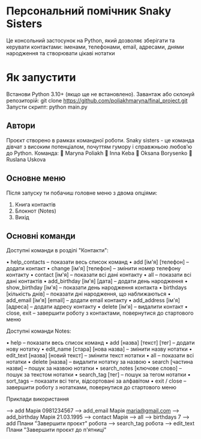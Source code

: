 # Персональний помічник Snaky Sisters

Це консольний застосунок на Python, який дозволяє зберігати та керувати контактами: іменами, телефонами, email, адресами, днями народження та створювати цікаві нотатки 

# Як запустити 

Встанови Python 3.10+ (якщо ще не встановлено).
Завантаж або склонуй репозиторій:
git clone https://github.com/poliakhmaryna/final_project.git
Запусти скрипт:
python main.py


## Автори
Проєкт створено в рамках командної роботи.
Snaky sisters - це команда дівчат з високим потенціалом, почуттям гумору і справжньою любов’ю до Python.
Команда:
🐍 Maryna Poliakh
🐍 Inna Keba
🐍 Oksana Borysenko
🐍 Ruslana Uskova


## Основне меню
Після запуску ти побачиш головне меню з двома опціями:
1. Книга контактів
2. Блокнот (Notes)
3. Вихід

## Основні команди
Доступні команди в розділі "Контакти":
 
• help_contacts               – показати весь список команд
• add [ім'я] [телефон]        – додати контакт
• change [ім'я] [телефон]     – змінити номер телефону контакту
• contact [ім'я]              – показати всі дані контакту
• all                         – показати всі дані контактів
• add_birthday [ім'я] [дата]  – додати день народження
• show_birthday [ім'я]        – показати день народження контакта
• birthdays [кількість днів]  – показати дні народження, що наближаються
• add_email [ім'я] [email]    – додати email контакту
• add_address [ім'я] [адреса] – додати адресу контакту
• delete [ім'я]               – видалити контакт
• close, exit                 – завершити роботу з контактами, повернутися до стартового меню

Доступні команди Notes:

• help                             – показати весь список команд
• add [назва] [текст] [тег]        – додати нову нотатку
• edit_name [стара] [нова назва]   – змінити назву нотатки
• edit_text [назва] [новий текст]  – змінити текст нотатки
• all                              – показати всі нотатки
• delete [назва]                   – видалити нотатку за назвою
• search [частина назви]           – пошук за назвою нотатки
• search_notes [ключове слово]     – пошук за текстом нотатки
• search_tag [тег]                 – пошук за тегом нотатки
• sort_tags                        – показати всі теги, відсортовані за алфавітом
• exit / close                     – завершити роботу з нотатками, повернутися до стартового меню

Приклади використання

--> add Марія 0981234567
--> add_email Марія maria@gmail.com
--> add_birthday Марія 21.03.1995
--> contact Марія
--> all
--> birthdays 7
--> add Плани "Завершити проєкт" робота
--> search_tag робота
--> edit_text Плани "Завершити проєкт до п'ятниці"
